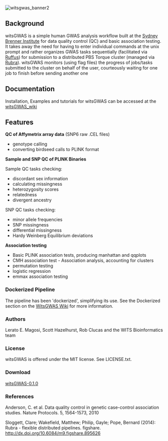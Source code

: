 ![witsgwas_banner2](https://cloud.githubusercontent.com/assets/8364031/9582190/13b1e182-5004-11e5-9336-8c030414e4bc.png)

## Background

witsGWAS is a simple human GWAS analysis workflow built at the [Sydney Brenner Institute](http://www.wits.ac.za/academic/research/sbimb/20747/wits_bioinformatics.html) for data quality control (QC) and basic association testing. It takes away the need for having to enter individual commands at the unix prompt and rather organizes GWAS tasks sequentially (facilitated via [Ruffus](http://www.ruffus.org.uk/)) for submission to a distributed PBS Torque cluster (managed via [Rubra](https://github.com/bjpop/rubra)).  witsGWAS monitors (using flag files) the progress of jobs/tasks submitted to the cluster on behalf of the user, courteously waiting for one job to finish before sending another one

## Documentation 

Installation, Examples and tutorials for witsGWAS can be accessed at the [witsGWAS_wiki](https://github.com/magosil86/witsGWAS/wiki)

## Features

**QC of Affymetrix array data** (SNP6 raw .CEL files)

  * genotype calling
  * converting birdseed calls to PLINK format

**Sample and SNP QC of PLINK Binaries**

Sample QC tasks checking:

 *  discordant sex information
 *  calculating missingness
 *  heterozygosity scores
 *  relatedness
 *  divergent ancestry 

SNP QC tasks checking:

 * minor allele frequencies
 * SNP missingness
 * differential missingness
 * Hardy Weinberg Equilibrium deviations

**Association testing**

 * Basic PLINK association tests, producing manhattan and qqplots
 * CMH association test - Association analysis, accounting for clusters
 * permutation testing
 * logistic regression
 * emmax association testing

### Dockerized Pipeline

The pipeline has been 'dockerized', simplifying its use. See the Dockerized section on the [WitsGWAS
Wiki](https://github.com/magosil86/witsGWAS/wiki) for more information.

### Authors

Lerato E. Magosi, Scott Hazelhurst, Rob Clucas and the WITS Bioinformatics team

### License
witsGWAS is offered under the MIT license. See LICENSE.txt.

### Download
[witsGWAS-0.1.0](https://github.com/magosil86/witsGWAS/releases)

### References
Anderson, C. et al. Data quality control in genetic case-control association studies. Nature Protocols. 5, 1564-1573, 2010

Sloggett, Clare; Wakefield, Matthew; Philip, Gayle; Pope, Bernard (2014): 
Rubra - flexible distributed pipelines. figshare. http://dx.doi.org/10.6084/m9.figshare.895626
